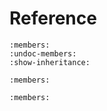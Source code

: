 # Reference

```{automodule} metaphor
:members:
:undoc-members:
:show-inheritance:
```

```{automodule} metaphor.workflow
:members:
```

```{automodule} metaphor.cli
:members:
```